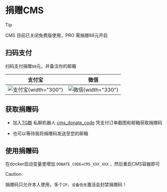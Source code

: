 # 捐赠CMS

> [!TIP]
> CMS 目前已关闭免费版使用，PRO 需捐赠88元开启

## 扫码支付

扫码支付捐赠`88`元，并备注你的邮箱


|支付宝|微信|
|:---:|:---:|
|![支付宝](/zfb.jpg){width="300"}|![微信](/wx.jpg){width="330"}|

## 获取捐赠码

+ 加入[TG群](https://t.me/cloud_media_sync) 私聊机器人 [cms_donate_code](https://t.me/cms_ticket_bot) 凭支付订单截图和邮箱获取捐赠码

+ 也可以等待我将捐赠码发送至您的邮箱

## 使用捐赠码

在docker启动变量里增加 `DONATE_CODE=CMS_XXX_XXX` ，然后重启CMS容器即可

> [!CAUTION]
> 捐赠码只允许本人使用，多个`IP`、`设备信息`激活会封禁捐赠码！